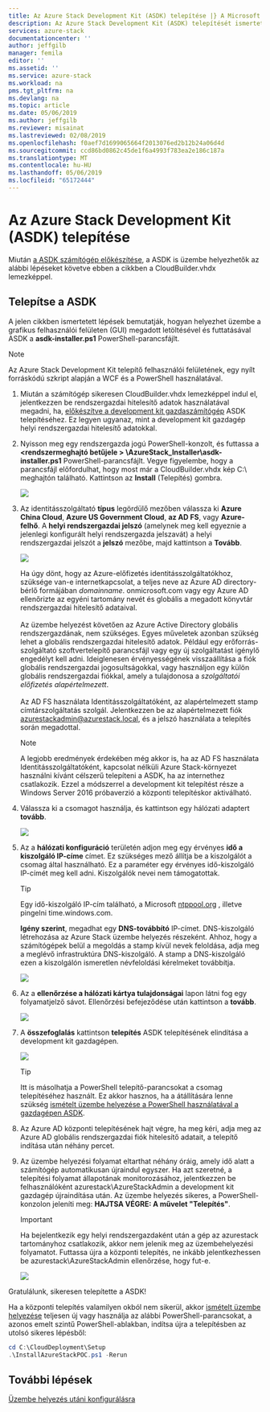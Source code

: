 ```yaml
---
title: Az Azure Stack Development Kit (ASDK) telepítése |} A Microsoft Docs
description: Az Azure Stack Development Kit (ASDK) telepítését ismerteti.
services: azure-stack
documentationcenter: ''
author: jeffgilb
manager: femila
editor: ''
ms.assetid: ''
ms.service: azure-stack
ms.workload: na
pms.tgt_pltfrm: na
ms.devlang: na
ms.topic: article
ms.date: 05/06/2019
ms.author: jeffgilb
ms.reviewer: misainat
ms.lastreviewed: 02/08/2019
ms.openlocfilehash: f0aef7d1699065664f2013076ed2b12b24a06d4d
ms.sourcegitcommit: ccd86bd0862c45de1f6a4993f783ea2e186c187a
ms.translationtype: MT
ms.contentlocale: hu-HU
ms.lasthandoff: 05/06/2019
ms.locfileid: "65172444"
---
```

# <a name="install-the-azure-stack-development-kit-asdk"></a>Az Azure Stack Development Kit (ASDK) telepítése
Miután [a ASDK számítógép előkészítése](asdk-prepare-host.md), a ASDK is üzembe helyezhetők az alábbi lépéseket követve ebben a cikkben a CloudBuilder.vhdx lemezképpel.

## <a name="install-the-asdk"></a>Telepítse a ASDK
A jelen cikkben ismertetett lépések bemutatják, hogyan helyezhet üzembe a grafikus felhasználói felületen (GUI) megadott letöltésével és futtatásával ASDK a **asdk-installer.ps1** PowerShell-parancsfájlt.

> [!NOTE]
> Az Azure Stack Development Kit telepítő felhasználói felületének, egy nyílt forráskódú szkript alapján a WCF és a PowerShell használatával.


1. Miután a számítógép sikeresen CloudBuilder.vhdx lemezképpel indul el, jelentkezzen be rendszergazdai hitelesítő adatok használatával megadni, ha, [előkészítve a development kit gazdaszámítógép](asdk-prepare-host.md) ASDK telepítéséhez. Ez legyen ugyanaz, mint a development kit gazdagép helyi rendszergazdai hitelesítő adatokkal.
2. Nyisson meg egy rendszergazda jogú PowerShell-konzolt, és futtassa a  **&lt;rendszermeghajtó betűjele > \AzureStack_Installer\asdk-installer.ps1** PowerShell-parancsfájlt. Vegye figyelembe, hogy a parancsfájl előfordulhat, hogy most már a CloudBuilder.vhdx kép C:\ meghajtón található. Kattintson az **Install** (Telepítés) gombra.

    ![](media/asdk-install/1.PNG) 

3. Az identitásszolgáltató **típus** legördülő mezőben válassza ki **Azure China Cloud**, **Azure US Government Cloud**, **az AD FS**, vagy **Azure-felhő**. A **helyi rendszergazdai jelszó** (amelynek meg kell egyeznie a jelenlegi konfigurált helyi rendszergazda jelszavát) a helyi rendszergazdai jelszót a **jelszó** mezőbe, majd kattintson a  **Tovább**.

    ![](media/asdk-install/2.PNG) 
  
   Ha úgy dönt, hogy az Azure-előfizetés identitásszolgáltatókhoz, szüksége van-e internetkapcsolat, a teljes neve az Azure AD directory-bérlő formájában *domainname*. onmicrosoft.com vagy egy Azure AD ellenőrizte az egyéni tartomány nevét és globális a megadott könyvtár rendszergazdai hitelesítő adataival.<br><br>Az üzembe helyezést követően az Azure Active Directory globális rendszergazdának, nem szükséges. Egyes műveletek azonban szükség lehet a globális rendszergazdai hitelesítő adatok. Például egy erőforrás-szolgáltató szoftvertelepítő parancsfájl vagy egy új szolgáltatást igénylő engedélyt kell adni. Ideiglenesen érvényességének visszaállítása a fiók globális rendszergazdai jogosultságokkal, vagy használjon egy külön globális rendszergazdai fiókkal, amely a tulajdonosa a *szolgáltatói előfizetés alapértelmezett*.<br><br>Az AD FS használata Identitásszolgáltatóként, az alapértelmezett stamp címtárszolgáltatás szolgál. Jelentkezzen be az alapértelmezett fiók azurestackadmin@azurestack.local, és a jelszó használata a telepítés során megadottal.

   > [!NOTE]
   > A legjobb eredmények érdekében még akkor is, ha az AD FS használata Identitásszolgáltatóként, kapcsolat nélküli Azure Stack-környezet használni kívánt célszerű telepíteni a ASDK, ha az internethez csatlakozik. Ezzel a módszerrel a development kit telepítést része a Windows Server 2016 próbaverzió a központi telepítéskor aktiválható.

4. Válassza ki a csomagot használja, és kattintson egy hálózati adaptert **tovább**.

    ![](media/asdk-install/3.PNG)

5. Az a **hálózati konfiguráció** területén adjon meg egy érvényes **idő a kiszolgáló IP-címe** címet. Ez szükséges mező állítja be a kiszolgálót a csomag által használható. Ez a paraméter egy érvényes idő-kiszolgáló IP-címét meg kell adni. Kiszolgálók nevei nem támogatottak.

      > [!TIP]
      > Egy idő-kiszolgáló IP-cím található, a Microsoft [ntppool.org](https://www.ntppool.org/) , illetve pingelni time.windows.com. 

    **Igény szerint**, megadhat egy **DNS-továbbító** IP-címet. DNS-kiszolgáló létrehozása az Azure Stack üzembe helyezés részeként. Ahhoz, hogy a számítógépek belül a megoldás a stamp kívül nevek feloldása, adja meg a meglévő infrastruktúra DNS-kiszolgáló. A stamp a DNS-kiszolgáló ezen a kiszolgálón ismeretlen névfeloldási kérelmeket továbbítja.

    ![](media/asdk-install/4.PNG)

6. Az a **ellenőrzése a hálózati kártya tulajdonságai** lapon látni fog egy folyamatjelző sávot. Ellenőrzési befejeződése után kattintson a **tovább**.

    ![](media/asdk-install/5.PNG)

7. A **összefoglalás** kattintson **telepítés** ASDK telepítésének elindítása a development kit gazdagépen.

    ![](media/asdk-install/6.PNG)

    > [!TIP]
    > Itt is másolhatja a PowerShell telepítő-parancsokat a csomag telepítéséhez használt. Ez akkor hasznos, ha a átállítására lenne szükség [ismételt üzembe helyezése a PowerShell használatával a gazdagépen ASDK](asdk-deploy-powershell.md).

8. Az Azure AD központi telepítésének hajt végre, ha meg kéri, adja meg az Azure AD globális rendszergazdai fiók hitelesítő adatait, a telepítő indítása után néhány percet.

9. Az üzembe helyezési folyamat eltarthat néhány óráig, amely idő alatt a számítógép automatikusan újraindul egyszer. Ha azt szeretné, a telepítési folyamat állapotának monitorozásához, jelentkezzen be felhasználóként azurestack\AzureStackAdmin a development kit gazdagép újraindítása után. Az üzembe helyezés sikeres, a PowerShell-konzolon jeleníti meg: **HAJTSA VÉGRE: A művelet "Telepítés"**. 
    > [!IMPORTANT]
    > Ha bejelentkezik egy helyi rendszergazdaként után a gép az azurestack tartományhoz csatlakozik, akkor nem jelenik meg az üzembehelyezési folyamatot. Futtassa újra a központi telepítés, ne inkább jelentkezhessen be azurestack\AzureStackAdmin ellenőrzése, hogy fut-e.

    ![](media/asdk-install/7.PNG)

Gratulálunk, sikeresen telepítette a ASDK!

Ha a központi telepítés valamilyen okból nem sikerül, akkor [ismételt üzembe helyezése](asdk-redeploy.md) teljesen új vagy használja az alábbi PowerShell-parancsokat, a azonos emelt szintű PowerShell-ablakban, indítsa újra a telepítésben az utolsó sikeres lépésből:

  ```powershell
  cd C:\CloudDeployment\Setup
  .\InstallAzureStackPOC.ps1 -Rerun
  ```

## <a name="next-steps"></a>További lépések
[Üzembe helyezés utáni konfigurálásra](asdk-post-deploy.md)

